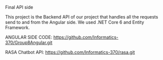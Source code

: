 Final API side

This project is the Backend API of our project that handles all the requests send to and from the Angular side. We used .NET Core 6 and Entity Framework.

ANGULAR SIDE CODE:
https://github.com/Informatics-370/Group8Angular.git

RASA Chatbot API: 
https://github.com/Informatics-370/rasa.git

